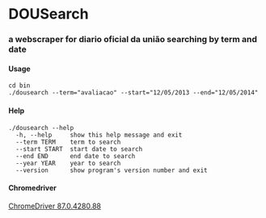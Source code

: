 # DOUSearch


### a webscraper for diario oficial da união searching by term and date


#### Usage
```
cd bin
./dousearch --term="avaliacao" --start="12/05/2013 --end="12/05/2014"

```

#### Help
```
./dousearch --help
  -h, --help     show this help message and exit
  --term TERM    term to search
  --start START  start date to search
  --end END      end date to search
  --year YEAR    year to search
  --version      show program's version number and exit
```



#### Chromedriver
[ChromeDriver 87.0.4280.88](https://chromedriver.storage.googleapis.com/index.html?path=87.0.4280.88/)
